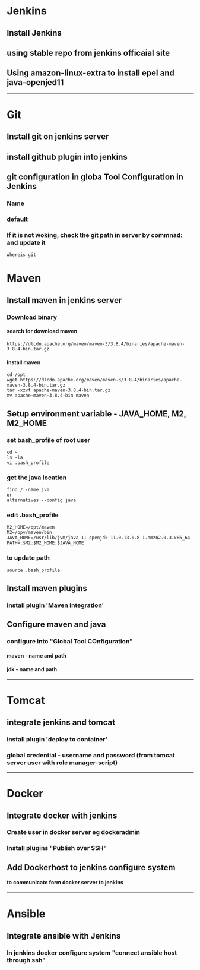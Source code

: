 # Jenkins
## Install Jenkins
## using stable repo from jenkins officaial site
## Using amazon-linux-extra to install epel and java-openjed11

**************************

# Git
## Install git on jenkins server
## install github plugin into jenkins
## git configuration in globa Tool Configuration in Jenkins
### Name
### default <git>  
### If it is not woking, check the git path in server by commnad: and update it
```
whereis git
```

# Maven
## Install maven in jenkins server
### Download binary
#### search for download maven
```
https://dlcdn.apache.org/maven/maven-3/3.8.4/binaries/apache-maven-3.8.4-bin.tar.gz
```
#### Install maven
```
cd /opt
wget https://dlcdn.apache.org/maven/maven-3/3.8.4/binaries/apache-maven-3.8.4-bin.tar.gz
tar -xzvf apache-maven-3.8.4-bin.tar.gz
mv apache-maven-3.8.4-bin maven
```
## Setup environment variable - JAVA_HOME, M2, M2_HOME
### set bash_profile of root user
```
cd ~
ls -la
vi .bash_profile
```
### get the java location
```
find / -name jvm
or
alternatives --config java
```
### edit .bash_profile
```
M2_HOME=/opt/maven
M2=/opy/maven/bin
JAVA_HOME=/usr/lib/jvm/java-11-openjdk-11.0.13.0.8-1.amzn2.0.3.x86_64
PATH=:$M2:$M2_HOME:$JAVA_HOME
```
### to update path
```
source .bash_profile
```
## Install maven plugins
### install plugin 'Maven Integration'
## Configure maven and java
### configure into "Global Tool COnfiguration"
#### maven - name and path
#### jdk - name and path
*******************

# Tomcat
## integrate jenkins and tomcat
### install plugin 'deploy to container'
### global credential - username and password (from tomcat server user with role manager-script)

************************************************
# Docker
## Integrate docker with jenkins
### Create user in docker server eg dockeradmin
### Install plugins "Publish over SSH"
## Add Dockerhost to jenkins configure system
#### to communicate form docker server to jenkins
************************************************

# Ansible
## Integrate ansible with Jenkins
### In jenkins docker configure system "connect ansible host through ssh"